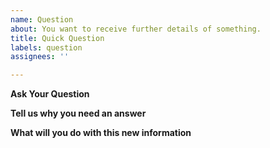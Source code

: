 ```yaml
---
name: Question
about: You want to receive further details of something.
title: Quick Question
labels: question
assignees: ''

---
```


**Ask Your Question**

**Tell us why you need an answer**

**What will you do with this new information**
